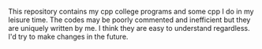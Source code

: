 This repository contains my cpp college programs and some cpp I do in my leisure time.
The codes may be poorly commented and inefficient but they are uniquely written by me.
I think they are easy to understand regardless. I'd try to make changes in the future.
